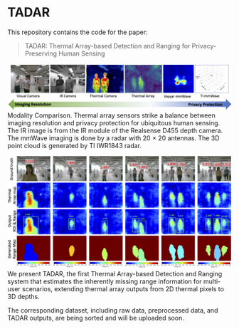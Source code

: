 # TADAR

This repository contains the code for the paper:

> TADAR: Thermal Array-based Detection and Ranging for Privacy-Preserving Human Sensing

![This is the caption\label{mylabel}](readme_figs/modality-compare3.png)
Modality Comparison. Thermal array sensors strike a balance between imaging resolution and privacy protection for ubiquitous human sensing. The IR image is
from the IR module of the Realsense D455 depth camera. The mmWave imaging is done by a radar with 20 × 20 antennas. The 3D point cloud is generated by TI IWR1843 radar.

![This is the caption\label{mylabel}](readme_figs/OverallDemoShown1.png)
We present TADAR, the first Thermal Array-based Detection and Ranging system that estimates the inherently missing range information for multi-user scenarios, extending thermal array outputs from 2D thermal pixels to 3D depths.

The corresponding dataset, including raw data, preprocessed data, and TADAR outputs, are being sorted and will be uploaded soon.
